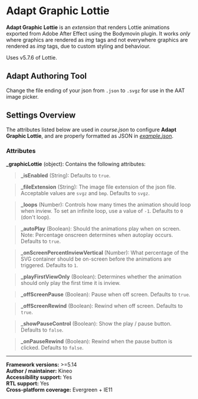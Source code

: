 # Adapt Graphic Lottie

**Adapt Graphic Lottie** is an *extension* that renders Lottie animations exported from Adobe After Effect using the Bodymovin plugin. It works *only* where graphics are rendered as *img* tags and not everywhere graphics are rendered as *img* tags, due to custom styling and behaviour.

Uses v5.7.6 of Lottie.

## Adapt Authoring Tool
Change the file ending of your json from `.json` to `.svgz` for use in the AAT image picker.

## Settings Overview

The attributes listed below are used in *course.json* to configure **Adapt Graphic Lottie**, and are properly formatted as JSON in [*example.json*](https://github.com/cgkineo/adapt-graphicLottie/blob/master/example.json).

### Attributes

**\_graphicLottie** (object): Contains the following attributes:

>**\_isEnabled** (String): Defaults to `true`.

>**\_fileExtension** (String): The image file extension of the json file. Acceptable values are `svgz` and `bmp`. Defaults to `svgz`.

>**\_loops** (Number): Controls how many times the animation should loop when inview. To set an infinite loop, use a value of `-1`. Defaults to `0` (don't loop).

>**\_autoPlay** (Boolean): Should the animations play when on screen. Note: Percentage onscreen determines when autoplay occurs. Defaults to `true`.

>**\_onScreenPercentInviewVertical** (Number): What percentage of the SVG container should be on-screen before the animations are triggered. Defaults to `1`.

>**\_playFirstViewOnly** (Boolean): Determines whether the animation should only play the first time it is inview.

>**\_offScreenPause** (Boolean): Pause when off screen. Defaults to `true`.

>**\_offScreenRewind** (Boolean): Rewind when off screen. Defaults to `true`.

>**\_showPauseControl** (Boolean): Show the play / pause button. Defaults to `false`.

>**\_onPauseRewind** (Boolean): Rewind when the pause button is clicked. Defaults to `false`.

----------------------------

**Framework versions:**  >=5.14<br/>
**Author / maintainer:** Kineo<br/>
**Accessibility support:** Yes<br/>
**RTL support:** Yes<br/>
**Cross-platform coverage:** Evergreen + IE11<br/>
